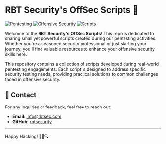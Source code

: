 # RBT Security's OffSec Scripts 🚀

![Pentesting](https://img.shields.io/badge/Pentesting-Tools-ff69b4) ![Offensive Security](https://img.shields.io/badge/Offensive-Security-brightgreen) ![Scripts](https://img.shields.io/badge/Scripts-Python-blue)

Welcome to the **RBT Security's OffSec Scripts**! This repo is dedicated to sharing small yet powerful scripts created during our pentesting activities. Whether you're a seasoned security professional or just starting your journey, you'll find valuable resources to enhance your offensive security skills here.

This repository contains a collection of scripts developed during real-world pentesting engagements. Each script is designed to address specific security testing needs, providing practical solutions to common challenges faced in offensive security.

## 📧 Contact

For any inquiries or feedback, feel free to reach out:

- **Email**: [info@rbtsec.com](mailto:info@rbtsec.com)
- **GitHub**: [rbtsecurity](https://github.com/rbtsecurity)

---

Happy Hacking! 🕵️‍♂️🔍

